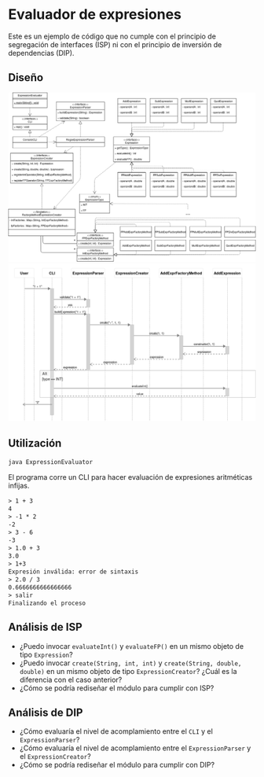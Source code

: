 # Evaluador de expresiones

Este es un ejemplo de código que no cumple con el principio de segregación de interfaces (ISP) ni con el principio de inversión de dependencias (DIP).

## Diseño ##

![Diagrama de clase](./SOLID-ISP.png)
![Diagrama de secuencia](./SOLID-ISP-seq.png)

## Utilización ##

```bash
java ExpressionEvaluator
```

El programa corre un CLI para hacer evaluación de expresiones aritméticas infijas.

```
> 1 + 3
4
> -1 * 2
-2
> 3 - 6
-3
> 1.0 + 3
3.0
> 1+3
Expresión inválida: error de sintaxis
> 2.0 / 3
0.6666666666666666
> salir
Finalizando el proceso
```

## Análisis de ISP ##

* ¿Puedo invocar `evaluateInt()` y `evaluateFP()` en un mismo objeto de tipo `Expression`?
* ¿Puedo invocar `create(String, int, int)` y `create(String, double, double)` en un mismo objeto de tipo `ExpressionCreator`? ¿Cuál es la diferencia con el caso anterior?
* ¿Cómo se podría rediseñar el módulo para cumplir con ISP?

## Análisis de DIP ##

* ¿Cómo evaluaría el nivel de acomplamiento entre el `CLI` y el `ExpressionParser`?
* ¿Cómo evaluaría el nivel de acomplamiento entre el `ExpressionParser` y el `ExpressionCreator`?
* ¿Cómo se podría rediseñar el módulo para cumplir con DIP?

